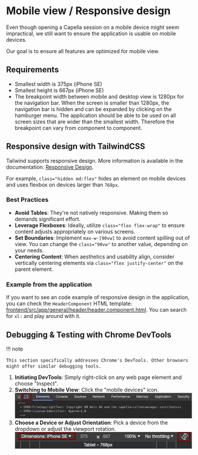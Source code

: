 <!--
 ~ SPDX-FileCopyrightText: Copyright DB Netz AG and the capella-collab-manager contributors
 ~ SPDX-License-Identifier: Apache-2.0
 -->

# Mobile view / Responsive design

Even though opening a Capella session on a mobile device might seem
impractical, we still want to ensure the application is usable on mobile
devices.

Our goal is to ensure all features are optimized for mobile view.

## Requirements

- Smallest width is 375px (iPhone SE)
- Smallest height is 667px (iPhone SE)
- The breakpoint width between mobile and desktop view is 1280px for the
  navigation bar. When the screen is smaller than 1280px, the navigation bar is
  hidden and can be expanded by clicking on the hamburger menu. The application
  should be able to be used on all screen sizes that are wider than the
  smallest width. Therefore the breakpoint can vary from component to
  component.

## Responsive design with TailwindCSS

Tailwind supports responsive design. More information is available in the
documentation:
[Responsive Design](https://tailwindcss.com/docs/responsive-design).

For example, `class="hidden md:flex"` hides an element on mobile devices and
uses flexbox on devices larger than `768px`.

### Best Practices

- **Avoid Tables**: They're not natively responsive. Making them so demands
  significant effort.
- **Leverage Flexboxes**: Ideally, utilize `class="flex flex-wrap"` to ensure
  content adjusts appropriately on various screens.
- **Set Boundaries**: Implement `max-w-[90vw]` to avoid content spilling out of
  view. You can change the `class="90vw"` to another value, depending on your
  needs.
- **Centering Content**: When aesthetics and usability align, consider
  vertically centering elements via `class="flex justify-center"` on the parent
  element.

### Example from the application

If you want to see an code example of responsive design in the application, you
can check the `HeaderComponent` HTML template:
[frontend/src/app/general/header/header.component.html](https://github.com/DSD-DBS/capella-collab-manager/blob/main/frontend/src/app/general/header/header.component.html).
You can search for `xl:` and play around with it.

## Debugging & Testing with Chrome DevTools

!!! note

    This section specifically addresses Chrome's DevTools. Other browsers might offer similar debugging tools.

1. **Initiating DevTools**: Simply right-click on any web page element and
   choose "Inspect".
2. **Switching to Mobile View**: Click the "mobile devices" icon.
   ![Open mobile devices view in Chrome DevTools](./chrome-dev-view.png)
3. **Choose a Device or Adjust Orientation**: Pick a device from the dropdown
   or adjust the viewport rotation. <br>
   ![Select a device from the list](./select-dimensions.png)
